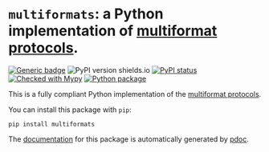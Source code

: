 # `multiformats`: a Python implementation of [multiformat protocols](https://multiformats.io/).

[![Generic badge](https://img.shields.io/badge/python-3.6+-green.svg)](https://docs.python.org/3.6/)
![PyPI version shields.io](https://img.shields.io/pypi/v/dag-cbor.svg)
[![PyPI status](https://img.shields.io/pypi/status/multiformats.svg)](https://pypi.python.org/pypi/multiformats/)
[![Checked with Mypy](http://www.mypy-lang.org/static/mypy_badge.svg)](https://github.com/python/mypy)
[![Python package](https://github.com/hashberg-io/multiformats/actions/workflows/python-pytest.yml/badge.svg)](https://github.com/hashberg-io/multiformats/actions/workflows/python-pytest.yml)

This is a fully compliant Python implementation of the [multiformat protocols](https://multiformats.io/).

You can install this package with `pip`:

```
pip install multiformats
```

The [documentation](https://hashberg-io.github.io/multiformats/multiformats/index.html) for this package is automatically generated by [pdoc](https://pdoc3.github.io/pdoc/).
